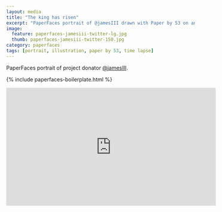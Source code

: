```yaml
---
layout: media
title: "The king has risen"
excerpt: "PaperFaces portrait of @jamesIII drawn with Paper by 53 on an iPad."
image: 
  feature: paperfaces-jamesiii-twitter-lg.jpg
  thumb: paperfaces-jamesiii-twitter-150.jpg
category: paperfaces
tags: [portrait, illustration, paper by 53, time lapse]
---
```


PaperFaces portrait of project donator [@jamesIII](http://twitter.com/jamesIII).

{% include paperfaces-boilerplate.html %}

<iframe width="560" height="315" src="http://www.youtube.com/embed/ntWqGHiApsE" frameborder="0"> </iframe>
